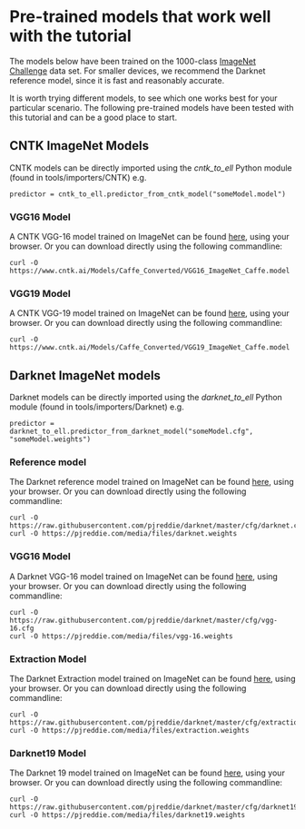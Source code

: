 # Pre-trained models that work well with the tutorial
The models below have been trained on the 1000-class [ImageNet Challenge](http://image-net.org/challenges/LSVRC/2015/index) data set. For smaller devices, we recommend the Darknet reference model, since it is fast and reasonably accurate.

It is worth trying different models, to see which one works best for your particular scenario. The following pre-trained models have been tested with this tutorial and can be a good place to start.

## CNTK ImageNet Models
CNTK models can be directly imported using the *cntk_to_ell* Python module (found in tools/importers/CNTK) e.g.

    predictor = cntk_to_ell.predictor_from_cntk_model("someModel.model")

### VGG16 Model
A CNTK VGG-16 model trained on ImageNet can be found [here](https://github.com/Microsoft/CNTK/tree/master/Examples/Image/Classification/VGG), using your browser.
Or you can download directly using the following commandline:

    curl -O https://www.cntk.ai/Models/Caffe_Converted/VGG16_ImageNet_Caffe.model

### VGG19 Model
A CNTK VGG-19 model trained on ImageNet can be found [here](https://github.com/Microsoft/CNTK/tree/master/Examples/Image/Classification/VGG), using your browser.
Or you can download directly using the following commandline:

    curl -O https://www.cntk.ai/Models/Caffe_Converted/VGG19_ImageNet_Caffe.model

## Darknet ImageNet models
Darknet models can be directly imported using the *darknet_to_ell* Python module (found in tools/importers/Darknet) e.g.

    predictor = darknet_to_ell.predictor_from_darknet_model("someModel.cfg", "someModel.weights")

### Reference model
The Darknet reference model trained on ImageNet can be found [here](https://pjreddie.com/darknet/imagenet/#reference), using your browser.
Or you can download directly using the following commandline:

    curl -O https://raw.githubusercontent.com/pjreddie/darknet/master/cfg/darknet.cfg
    curl -O https://pjreddie.com/media/files/darknet.weights

### VGG16 Model
A Darknet VGG-16 model trained on ImageNet can be found [here](https://pjreddie.com/darknet/imagenet/#vgg), using your browser.
Or you can download directly using the following commandline:

    curl -O https://raw.githubusercontent.com/pjreddie/darknet/master/cfg/vgg-16.cfg
    curl -O https://pjreddie.com/media/files/vgg-16.weights

### Extraction Model
The Darknet Extraction model trained on ImageNet can be found [here](https://pjreddie.com/darknet/imagenet/#extraction), using your browser.
Or you can download directly using the following commandline:

    curl -O https://raw.githubusercontent.com/pjreddie/darknet/master/cfg/extraction.cfg
    curl -O https://pjreddie.com/media/files/extraction.weights

### Darknet19 Model
The Darknet 19 model trained on ImageNet can be found [here](https://pjreddie.com/darknet/imagenet/#Darknet19), using your browser.
Or you can download directly using the following commandline:

    curl -O https://raw.githubusercontent.com/pjreddie/darknet/master/cfg/darknet19.cfg
    curl -O https://pjreddie.com/media/files/darknet19.weights
